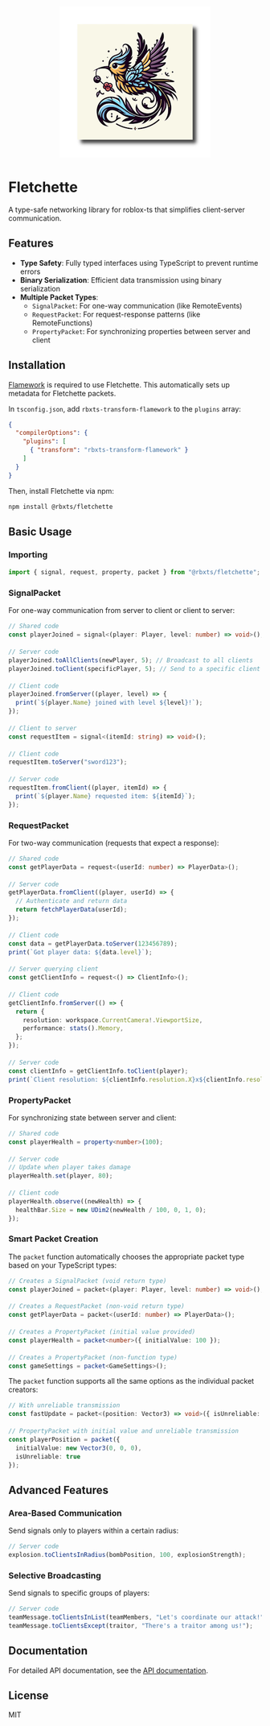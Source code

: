 <p align="center">
  <img width="300" alt="Fletchette logo" src="assets/icon.png">
</p>

# Fletchette

A type-safe networking library for roblox-ts that simplifies client-server communication.

## Features

- **Type Safety**: Fully typed interfaces using TypeScript to prevent runtime errors
- **Binary Serialization**: Efficient data transmission using binary serialization
- **Multiple Packet Types**:
  - `SignalPacket`: For one-way communication (like RemoteEvents)
  - `RequestPacket`: For request-response patterns (like RemoteFunctions)
  - `PropertyPacket`: For synchronizing properties between server and client

## Installation

[Flamework](https://flamework.fireboltofdeath.dev/docs/introduction/) is required to use Fletchette. This automatically sets up metadata for Fletchette packets.

In `tsconfig.json`, add `rbxts-transform-flamework` to the `plugins` array:
```json
{
  "compilerOptions": {
    "plugins": [
      { "transform": "rbxts-transform-flamework" }
    ]
  }
}
```

Then, install Fletchette via npm:

```bash
npm install @rbxts/fletchette
```

## Basic Usage

### Importing

```ts
import { signal, request, property, packet } from "@rbxts/fletchette";
```

### SignalPacket

For one-way communication from server to client or client to server:

```ts
// Shared code
const playerJoined = signal<(player: Player, level: number) => void>();

// Server code
playerJoined.toAllClients(newPlayer, 5); // Broadcast to all clients
playerJoined.toClient(specificPlayer, 5); // Send to a specific client

// Client code
playerJoined.fromServer((player, level) => {
  print(`${player.Name} joined with level ${level}!`);
});

// Client to server
const requestItem = signal<(itemId: string) => void>();

// Client code
requestItem.toServer("sword123");

// Server code
requestItem.fromClient((player, itemId) => {
  print(`${player.Name} requested item: ${itemId}`);
});
```

### RequestPacket

For two-way communication (requests that expect a response):

```ts
// Shared code
const getPlayerData = request<(userId: number) => PlayerData>();

// Server code
getPlayerData.fromClient((player, userId) => {
  // Authenticate and return data
  return fetchPlayerData(userId);
});

// Client code
const data = getPlayerData.toServer(123456789);
print(`Got player data: ${data.level}`);

// Server querying client
const getClientInfo = request<() => ClientInfo>();

// Client code
getClientInfo.fromServer(() => {
  return {
    resolution: workspace.CurrentCamera!.ViewportSize,
    performance: stats().Memory,
  };
});

// Server code
const clientInfo = getClientInfo.toClient(player);
print(`Client resolution: ${clientInfo.resolution.X}x${clientInfo.resolution.Y}`);
```

### PropertyPacket

For synchronizing state between server and client:

```ts
// Shared code
const playerHealth = property<number>(100);

// Server code
// Update when player takes damage
playerHealth.set(player, 80);

// Client code
playerHealth.observe((newHealth) => {
  healthBar.Size = new UDim2(newHealth / 100, 0, 1, 0);
});
```

### Smart Packet Creation

The `packet` function automatically chooses the appropriate packet type based on your TypeScript types:

```ts
// Creates a SignalPacket (void return type)
const playerJoined = packet<(player: Player, level: number) => void>();

// Creates a RequestPacket (non-void return type)
const getPlayerData = packet<(userId: number) => PlayerData>();

// Creates a PropertyPacket (initial value provided)
const playerHealth = packet<number>({ initialValue: 100 });

// Creates a PropertyPacket (non-function type)
const gameSettings = packet<GameSettings>();
```

The `packet` function supports all the same options as the individual packet creators:

```ts
// With unreliable transmission
const fastUpdate = packet<(position: Vector3) => void>({ isUnreliable: true });

// PropertyPacket with initial value and unreliable transmission
const playerPosition = packet({ 
  initialValue: new Vector3(0, 0, 0), 
  isUnreliable: true 
});
```

## Advanced Features

### Area-Based Communication

Send signals only to players within a certain radius:

```ts
// Server code
explosion.toClientsInRadius(bombPosition, 100, explosionStrength);
```

### Selective Broadcasting

Send signals to specific groups of players:

```ts
// Server code
teamMessage.toClientsInList(teamMembers, "Let's coordinate our attack!");
teamMessage.toClientsExcept(traitor, "There's a traitor among us!");
```

## Documentation

For detailed API documentation, see the [API documentation](https://evilbocchi.github.io/fletchette/).

## License

MIT

